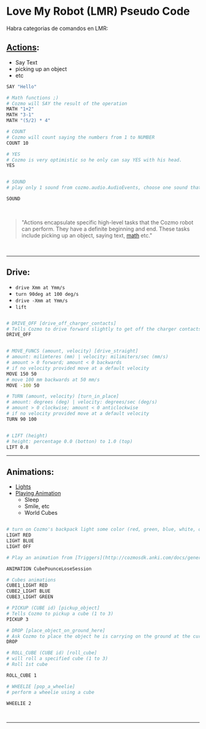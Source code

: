 # Love My Robot (LMR) Pseudo Code

Habra categorias de comandos en LMR:

## [Actions](http://cozmosdk.anki.com/docs/generated/cozmo.action.html):
- Say Text
- picking up an object
- etc


```bash
SAY "Hello"

# Math functions ;)
# Cozmo will SAY the result of the operation
MATH "1+2"
MATH "3-1"
MATH "(5/2) * 4"

# COUNT
# Cozmo will count saying the numbers from 1 to NUMBER
COUNT 10

# YES
# Cozmo is very optimistic so he only can say YES with his head.
YES


# SOUND
# play only 1 sound from cozmo.audio.AudioEvents, choose one sound that will identify your Cozmo, for example it will Play 'MusicTinyOrchestraInit'

SOUND

```

<br>

>  "Actions encapsulate specific high-level tasks that the Cozmo robot can perform. They have a definite beginning and end. These tasks include picking up an object, saying text, [math](https://stackoverflow.com/questions/9685946/math-operations-from-string) etc."

<br>

---
## Drive:
- `drive Xmm at Ymm/s`
- `turn 90deg at 100 deg/s`
- `drive -Xmm at Ymm/s`
- `lift`

```bash

# DRIVE_OFF [drive_off_charger_contacts]
# Tells Cozmo to drive forward slightly to get off the charger contacts.
DRIVE_OFF


# MOVE_FUNCS (amount, velocity) [drive_straight]
# amount: milimteres (mm) | velocity: milimiters/sec (mm/s)
# amount > 0 forward; amount < 0 backwards
# if no velocity provided move at a default velocity
MOVE 150 50
# move 100 mm backwards at 50 mm/s
MOVE -100 50

# TURN (amount, velocity) [turn_in_place]
# amount: degrees (deg) | velocity: degrees/sec (deg/s)
# amount > 0 clockwise; amount < 0 anticlockwise
# if no velocity provided move at a default velocity
TURN 90 100


# LIFT (height)
# height: percentage 0.0 (botton) to 1.0 (top)
LIFT 0.8


```


---
## Animations:
- [Lights](http://cozmosdk.anki.com/docs/generated/cozmo.lights.html)
- [Playing Animation](http://cozmosdk.anki.com/docs/generated/cozmo.anim.html#)
  - Sleep
  - Smile, etc
  - World Cubes

```bash

# turn on Cozmo's backpack light some color (red, green, blue, white, off) [set_all_backpack_lights]
LIGHT RED
LIGHT BLUE
LIGHT OFF

# Play an animation from [Triggers](http://cozmosdk.anki.com/docs/generated/cozmo.anim.html#cozmo.anim.Triggers) [play_anim_trigger], beware you might need to limit the list of Trigger Names (Happy, Sad,, etc ); There are 574 Triggers so limit it to 5 at least.

ANIMATION CubePounceLoseSession

# Cubes animations
CUBE1_LIGHT RED
CUBE2_LIGHT BLUE
CUBE3_LIGHT GREEN

# PICKUP (CUBE id) [pickup_object]
# Tells Cozmo to pickup a cube (1 to 3)
PICKUP 3

# DROP [place_object_on_ground_here]
# Ask Cozmo to place the object he is carrying on the ground at the current location.
DROP

# ROLL_CUBE (CUBE id) [roll_cube]
# will roll a specified cube (1 to 3)
# Roll 1st cube

ROLL_CUBE 1

# WHEELIE [pop_a_wheelie]
# perform a wheelie using a cube

WHEELIE 2




```


---
